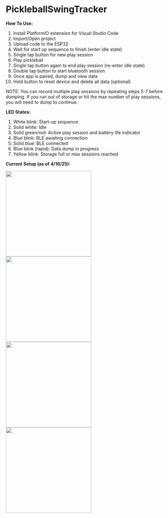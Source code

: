 # PickleballSwingTracker
**How To Use:**
1) Install PlatformIO extension for Visual Studio Code
2) Import/Open project
3) Upload code to the ESP32
4) Wait for start up sequence to finish (enter idle state)
5) Single tap button for new play session
6) Play pickleball
7) Single tap button again to end play session (re-enter idle state)
8) Double tap button to start bluetooth session
9) Once app is paired, dump and view data
10) Hold button to reset device and delete all data (optional)

NOTE: You can record multiple play sessions by repeating steps 5-7 before dumping. If you run out of storage or hit the max number of play sessions, you will need to dump to continue. 

**LED States:**
1) White blink: Start-up sequence
2) Solid white: Idle
3) Solid green/red: Active play session and battery life indicator
4) Blue blink: BLE awaiting connection
5) Solid blue: BLE connected
6) Blue blink (rapid): Data dump in progress
7) Yellow blink: Storage full or max sessions reached
  
**Current Setup (as of 4/16/25):**

<img src="https://github.com/user-attachments/assets/2bb0c313-fce6-4b20-83d0-c53e85ee2064" width="270" />
<img src="https://github.com/user-attachments/assets/8af5b6f0-d76a-4a72-b480-cc793eb54ec3" width="270" /> <br />
<img src="https://github.com/user-attachments/assets/05e0207b-de0d-4a45-b1a6-82cd4885a2a9" width="270" />
<img src="https://github.com/user-attachments/assets/82d11c31-6d55-4d73-808e-f44530e34c87" width="270" /> <br />
